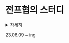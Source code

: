 # 전프협의 스터디

<details>
    <summary>자세히</summary>

## 🎲 Rules

> **주 2회( 화 금 ), 1~2시간**

1. 회마다 자기가 맡은 부분 정리하고 질문리스트 작성합니다.<br/>
   분류에 맞는 폴더 밑에 md 파일을 만들어 정리합니다.
2. 작성 마감은 다음 스터디 하루 전 오후 6시까지!
3. 못하면 벌금 (github에 안올라와 있다면 상대방에게 3천원 )

4. 만나서 서로의 질문 리스트를 보며 질문

<br/>

## 👥 스터디원

| 이름       | github                                   |
| ---------- | ---------------------------------------- |
| **박태환** | [@pthwan27](https://github.com/pthwan27) |
| **이채은** | [@rachaen](https://github.com/rachaen)   |

<br/>

## ✏️ Study

### ⭐ Frontend-CS

| 주제                            | 링크                                                                                                                                                                                                                                | 작성자     | 진행일   |
| ------------------------------- | ----------------------------------------------------------------------------------------------------------------------------------------------------------------------------------------------------------------------------------- | ---------- | -------- |
| 동기, 비동기 & 블로킹, 논블로킹 | [바로가기](https://github.com/pthwan27/frontend_Study/blob/main/Notes/Frontend-CS/%EB%8F%99%EA%B8%B0%EC%99%80%20%EB%B9%84%EB%8F%99%EA%B8%B0%20%26%20%EB%B8%94%EB%A1%9C%ED%82%B9%EA%B3%BC%20%EB%85%BC%EB%B8%94%EB%A1%9C%ED%82%B9.md) | **박태환** | 23.06.13 |
| CSR, SSR                        | [바로가기](https://github.com/pthwan27/frontend_Study/blob/main/Notes/Frontend-CS/CSR-SSR.md)                                                                                                                                       | **이채은** | 23.06.30 |
| 웹팩&바벨&폴리필          | [바로가기](https://github.com/pthwan27/frontend_Study/blob/main/Notes/Frontend-CS/webpack%26babel%26polyfill.md) | **이채은** | 23.08.12 |

### ⭐ Language

#### JavaScript

| 주제          | 링크                                                                                                                                       | 작성자     | 진행일   |
| ------------- | ------------------------------------------------------------------------------------------------------------------------------------------ | ---------- | -------- |
| Ajax          | [바로가기](https://github.com/pthwan27/frontend_Study/blob/main/Notes/Language/JavaScript/Ajax.md)                                         | **박태환** | 23.06.13 |
| 호이스팅      | [바로가기](https://github.com/pthwan27/frontend_Study/blob/main/Notes/Language/JavaScript/Hoisting.md)                                     | **이채은** | 23.06.13 |
| 실행 컨텍스트 | [바로가기](https://github.com/pthwan27/frontend_Study/blob/main/Notes/Language/JavaScript/execution-context.md)                            | **이채은** | 23.06.17 |
| 스코프        | [바로가기](https://github.com/pthwan27/frontend_Study/blob/main/Notes/Language/JavaScript/Scope.md)                                        | **이채은** | 23.06.17 |
| 클로저        | [바로가기](https://github.com/pthwan27/frontend_Study/blob/main/Notes/Language/JavaScript/closure.md)                                      | **이채은** | 23.07.04 |
| this          | [바로가기](https://github.com/pthwan27/frontend_Study/blob/main/Notes/Language/JavaScript/JavaScript%EC%97%90%EC%84%9C%EC%9D%98%20this.md) | **박태환** | 23.07.07 |
| 프로토타입 | [바로가기](https://github.com/pthwan27/frontend_Study/blob/main/Notes/Language/JavaScript/prototype.md) | **이채은** | 23.07.18 |
| 클래스와 객체 | [바로가기](https://github.com/pthwan27/frontend_Study/blob/main/Notes/Language/JavaScript/JS%EC%97%90%EC%84%9C%EC%9D%98%20%ED%81%B4%EB%9E%98%EC%8A%A4%EC%99%80%20%EA%B0%9D%EC%B2%B4.md) | **박태환** | 23.07.25 |
| 비동기통신 | [바로가기](https://github.com/pthwan27/frontend_Study/blob/main/Notes/Language/JavaScript/callback%26promise%26async%2Cawait.md) | **이채은** | 23.07.25 |
| 불변성 | [바로가기](https://github.com/pthwan27/frontend_Study/blob/main/Notes/Language/JavaScript/Immutability.md) | **이채은** | 23.08.03 |
| 이벤트 루프와 테스크 큐 | [바로가기](https://github.com/pthwan27/frontend_Study/blob/main/Notes/Language/JavaScript/JavaScript%20%EC%9D%B4%EB%B2%A4%ED%8A%B8%20%EB%A3%A8%ED%94%84(Event%20Loop)%2C%20%ED%83%9C%EC%8A%A4%ED%81%AC%20%ED%81%90(Task%20Queue).md) | **박태환** | 23.08.24 |
| 이터러블과 이터레이터 | [바로가기](https://github.com/pthwan27/frontend_Study/blob/main/Notes/Language/JavaScript/Iterable%26Iterator.md) | **이채은** | 23.08.24 |

#### CSS
| 주제          | 링크                                                                                                                                       | 작성자     | 진행일   |
| ------------- | ------------------------------------------------------------------------------------------------------------------------------------------ | ---------- | -------- |
| Position  | [바로가기](https://github.com/pthwan27/frontend_Study/blob/main/Notes/Language/CSS/CSS%20Position.md)                                         | **박태환** | 23.08.12 |


### ⭐ Library&Framework

#### Next.js

| 주제                                | 링크                                                                                                                                                                                                                                     | 작성자     | 진행일   |
| ----------------------------------- | ---------------------------------------------------------------------------------------------------------------------------------------------------------------------------------------------------------------------------------------- | ---------- | -------- |
| Next.js 에서 데이터를 가져오는 방법 | [바로가기](https://github.com/pthwan27/frontend_Study/blob/main/Notes/Library%26Framework/Next.js/Next%20js%20%EC%97%90%EC%84%9C%20%EB%8D%B0%EC%9D%B4%ED%84%B0%EB%A5%BC%20%EA%B0%80%EC%A0%B8%EC%98%A4%EB%8A%94%20%EB%B0%A9%EB%B2%95!.md) | **박태환** | 23.07.04 |

#### React

| 주제                            | 링크                                                                                                                                                                                       | 작성자     | 진행일   |
| ------------------------------- | ------------------------------------------------------------------------------------------------------------------------------------------------------------------------------------------ | ---------- | -------- |
| React의 라이프 사이클           | [바로가기](https://github.com/pthwan27/frontend_Study/blob/main/Notes/Library%26Framework/React/life-cycle.md)                                                                             | **이채은** | 23.06.23 |
| 고차컴포넌트(HOC)와 React Hooks | [바로가기](<https://github.com/pthwan27/frontend_Study/blob/main/Notes/Library%26Framework/React/%EA%B3%A0%EC%B0%A8%EC%BB%B4%ED%8F%AC%EB%84%8C%ED%8A%B8(HOC)%EC%99%80%20React%20Hooks.md>) | **박태환** | 23.06.23 |
| React란?                        | [바로가기](https://github.com/pthwan27/frontend_Study/blob/main/Notes/Library%26Framework/React/React%EB%9E%80.md)                                                                         | **박태환** | 23.06.30 |

#### Redux

| 주제                               | 링크                                                                                                                                                                                                                                                                                                          | 작성자     | 진행일   |
| ---------------------------------- | ------------------------------------------------------------------------------------------------------------------------------------------------------------------------------------------------------------------------------------------------------------------------------------------------------------- | ---------- | -------- |
| redux의 라이프 사이클              | [바로가기](https://github.com/pthwan27/frontend_Study/blob/main/Notes/JavaScript/Redux/Redux%EC%9D%98%20%EB%9D%BC%EC%9D%B4%ED%94%84%EC%82%AC%EC%9D%B4%ED%81%B4.md)                                                                                                                                            | **박태환** | 23.06.17 |
| Redux Reducer는 왜 순수함수를 쓸까 | [바로가기](<https://github.com/pthwan27/frontend_Study/blob/main/Notes/Library%26Framework/Redux/Redux%20Reducer%EB%8A%94%20%EC%99%9C%20%EC%88%9C%EC%88%98%ED%95%A8%EC%88%98%EB%A5%BC%20%EC%93%B8%EA%B9%8C(feat.%20%EC%96%87%EC%9D%80%20%EB%B3%B5%EC%82%AC%2C%20%EA%B9%8A%EC%9D%80%20%EB%B3%B5%EC%82%AC).md>) | **박태환** | 23.06.17 |

### ⭐ web

| 주제                | 링크                                                                                                                                                               | 작성자     | 진행일   |
| ------------------- | ------------------------------------------------------------------------------------------------------------------------------------------------------------------ | ---------- | -------- |
| 웹 보안             | [바로가기](https://github.com/pthwan27/frontend_Study/blob/main/Notes/web/web-security.md)                                                                         | **이채은** | 23.06.27 |
| 브라우저의 동작원리 | [바로가기](https://github.com/pthwan27/frontend_Study/blob/main/Notes/web/%EB%B8%8C%EB%9D%BC%EC%9A%B0%EC%A0%80%EC%9D%98%20%EB%8F%99%EC%9E%91%EC%9B%90%EB%A6%AC.md) | **박태환** | 23.06.27 |
| Cookie와 Session    | [바로가기](https://github.com/pthwan27/frontend_Study/blob/main/Notes/web/Cookie%26Session.md)                                                                     | **이채은** | 23.07.07 |
| HTTP, HTTPS         | [바로가기](https://github.com/pthwan27/frontend_Study/blob/main/Notes/web/HTTP%2C%20HTTPS.md)                                                                      | **박태환** | 23.07.11 |
| CORS | [바로가기](https://github.com/pthwan27/frontend_Study/blob/main/Notes/web/CORS.md) | **박태환** | 23.07.18 |
| 이벤트 버블링과 캡처링 | [바로가기](https://github.com/pthwan27/frontend_Study/blob/main/Notes/web/%EC%9D%B4%EB%B2%A4%ED%8A%B8%20%EB%B2%84%EB%B8%94%EB%A7%81%EA%B3%BC%20%EC%BA%A1%EC%B2%98%EB%A7%81.md)                                                                      | **박태환** | 23.08.03 |
| HTTP 메소드 | [바로가기](https://github.com/pthwan27/frontend_Study/blob/main/Notes/web/HTTP-Method.md) | **이채은** | 23.08.18 |
| 웹 표준과 접근성 | [바로가기](https://github.com/pthwan27/frontend_Study/blob/main/Notes/web/%EC%9B%B9%20%ED%91%9C%EC%A4%80%20%26%20%EC%A0%91%EA%B7%BC%EC%84%B1.md) | **박태환** | 23.08.18 |



### ⭐ etc

| 주제           | 링크                                                                                                                   | 작성자     | 진행일   |
| -------------- | ---------------------------------------------------------------------------------------------------------------------- | ---------- | -------- |
| PWA와 push알림 | [바로가기](https://github.com/pthwan27/frontend_Study/blob/main/Notes/etc/PWA%EC%99%80%20Push%20%EC%95%8C%EB%A6%BC.md) | **이채은** | 23.07.11 |
<!-- summary 아래 한칸 공백 두고 내용 삽입 -->

</details>

23.06.09 ~ ing

